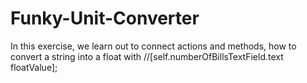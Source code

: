 Funky-Unit-Converter
====================

In this exercise, we learn out to connect actions and methods, how to convert a string into a float with //[self.numberOfBillsTextField.text floatValue];
